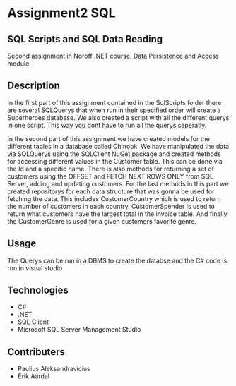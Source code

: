 # Assignment2 SQL

## SQL Scripts and SQL Data Reading 
Second assignment in Noroff .NET course. Data Persistence and Access module

## Description
In the first part of this assignment contained in the SqlScripts folder there are several SQLQuerys
that when run in their specified order will create a Superheroes database. We also created a script with
all the different querys in one script. This way you dont have to run all the querys seperatly.

In the second part of this assignment we have created models for the different tables in a database 
called Chinook. We have manipulated the data via SQLQuerys using the SQLClient NuGet package and created
methods for accessing different values in the Customer table. This can be done via the Id and a specific name.
There is also methods for returning a set of customers using the OFFSET and FETCH NEXT ROWS ONLY from SQL Server, adding and updating customers.
For the last methods in this part we created repositorys for each data structure that was gonna be used for fetching the data.
This includes CustomerCountry which is used to return the number of customers in each country.
CustomerSpender is used to return what customers have the largest total in the invoice table.
And finally the CustomerGenre is used for a given customers favorite genre.


## Usage
The Querys can be run in a DBMS to create the databse and the C# code is run in visual studio

## Technologies
* C#
* .NET
* SQL Client
* Microsoft SQL Server Management Studio


## Contributers
* Paulius Aleksandravicius
* Erik Aardal

